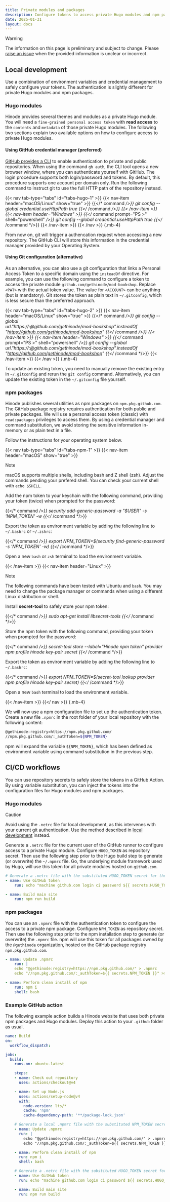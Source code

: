 ```yaml
---
title: Private modules and packages
description: Configure tokens to access private Hugo modules and npm packages, both locally and as part of CI/CD.
date: 2025-01-31
layout: docs
---
```


> [!WARNING]
> The information on this page is preliminary and subject to change. Please [raise an issue](https://github.com/gethinode/hinode/issues) when the provided information is unclear or incorrect.

## Local development

Use a combination of environment variables and credential management to safely configure your tokens. The authentication is slightly different for private Hugo modules and npm packages.

### Hugo modules

Hinode provides several themes and modules as a private Hugo module. You will need a `fine-grained personal access token` with **read access** to the `contents` and `metadata` of those private Hugo modules. The following two sections explain two available options on how to configure access to private Hugo modules.

#### Using GitHub credential manager (preferred)

[GitHub provides a CLI](https://cli.github.com/) to enable authentication to private and public repositories. When using the command `gh auth`, the CLI tool opens a new browser window, where you can authenticate yourself with GitHub. The login procedure supports both login/password and tokens. By default, this procedure supports one account per domain only. Run the following command to instruct git to use the full HTTP path of the repository instead.

<!-- markdownlint-disable MD037 -->
{{< nav tab-type="tabs" id="tabs-hugo-1" >}}
  {{< nav-item header="macOS/Linux" show="true" >}}
{{</* command */>}}
git config --global credential.useHttpPath true
{{</* /command */>}}
  {{< /nav-item >}}
  {{< nav-item header="Windows" >}}
{{</* command prompt="PS >" shell="powershell" */>}}
git config --global credential.useHttpPath true
{{</* /command */>}}
  {{< /nav-item >}}
{{< /nav >}}
{.mb-4}
<!-- markdownlint-enable MD037 -->

From now on, git will trigger a authencation request when accessing a new repository. The GitHub CLI will store this information in the credential manager provided by your Operating System.

#### Using Git configuration (alternative)

As an alternative, you can also use a git configuration that links a Personal Access Token to a specific domain using the `insteadOf` directive. For example, you can use the following command to configure a token to access the private module `github.com/gethinode/mod-bookshop`. Replace `<PAT>` with the actual token value. The value for `<ACCOUNT>` can be anything (but is mandatory). Git stores the token as plain text in `~/.gitconfig`, which is less secure than the preferred approach.

<!-- markdownlint-disable MD033 MD037 -->
{{< nav tab-type="tabs" id="tabs-hugo-2" >}}
  {{< nav-item header="macOS/Linux" show="true" >}}
{{</* command */>}}
git config --global \
url."https://<ACCOUNT>:<PAT>@github.com/gethinode/mod-bookshop".insteadOf \
"https://github.com/gethinode/mod-bookshop"
{{</* /command */>}}
  {{< /nav-item >}}
  {{< nav-item header="Windows" >}}
{{</* command prompt="PS >" shell="powershell" */>}}
git config --global \
url."https://<ACCOUNT>:<PAT>@github.com/gethinode/mod-bookshop".insteadOf \
"https://github.com/gethinode/mod-bookshop"
{{</* /command */>}}
  {{< /nav-item >}}
{{< /nav >}}
{.mb-4}
<!-- markdownlint-enable MD033 MD037 -->

To update an existing token, you need to manually remove the existing entry in `~/.gitconfig` and rerun the `git config` command. Alternatively, you can update the existing token in the `~/.gitconfig` file yourself.

### npm packages

Hinode publishes several utilities as npm packages on `npm.pkg.github.com`. The GitHub package registry requires authentication for both public and private packages. We will use a personal access token (classic) with `read:packages` privileges to access them. By using a credential manager and command substitution, we avoid storing the sensitive information in-memory or as plain text in a file.

Follow the instructions for your operating system below.

<!-- markdownlint-disable MD037 -->
{{< nav tab-type="tabs" id="tabs-npm-1" >}}
  {{< nav-item header="macOS" show="true" >}}

> [!NOTE]
> macOS supports multiple shells, including bash and Z shell (zsh). Adjust the commands pending your prefered shell. You can check your current shell with `echo $SHELL`.

Add the npm token to your keychain with the following command, providing your token (twice) when prompted for the password:

{{</* command */>}}
security add-generic-password -a "$USER" -s 'NPM_TOKEN' -w
{{</* /command */>}}

Export the token as environment variable by adding the following line to `~/.bashrc` or `~/.zshrc`:

{{</* command */>}}
export NPM_TOKEN=$(security find-generic-password -s 'NPM_TOKEN' -w)
{{</* /command */>}}

Open a new `bash` or `zsh` terminal to load the environment variable.

  {{< /nav-item >}}
  {{< nav-item header="Linux" >}}

> [!NOTE]
> The following commands have been tested with Ubuntu and `bash`. You may need to change the package manager or commands when using a different Linux distribution or shell.

Install **secret-tool** to safely store your npm token:

{{</* command */>}}
sudo apt-get install libsecret-tools
{{</* /command */>}}

Store the npm token with the following command, providing your token when prompted for the password:

{{</* command */>}}
secret-tool store --label="Hinode npm token" provider npm profile hinode key-pair secret
{{</* /command */>}}

Export the token as environment variable by adding the following line to `~/.bashrc`:

{{</* command */>}}
export NPM_TOKEN=$(secret-tool lookup provider npm profile hinode key-pair secret)
{{</* /command */>}}

Open a new `bash` terminal to load the environment variable.

  {{< /nav-item >}}
{{</ nav >}}
{.mb-4}
<!-- markdownlint-enable MD037 -->

We will now use a npm configuration file to set up the authentication token. Create a new file `.npmrc` in the root folder of your local repository with the following content:

```bash
@gethinode:registry=https://npm.pkg.github.com/
//npm.pkg.github.com/:_authToken=${NPM_TOKEN}
```

npm will expand the variable `${NPM_TOKEN}`, which has been defined as environment variable using command substitution in the previous step.

## CI/CD workflows

You can use repository secrets to safely store the tokens in a GitHub Action. By using variable substitution, you can inject the tokens into the configuration files for Hugo modules and npm packages.

### Hugo modules

> [!CAUTION]
> Avoid using the `.netrc` file for local development, as this intervenes with your current git authentication. Use the method described in [local development](#local-development) instead.

Generate a `.netrc` file for the current user of the GitHub runner to configure access to a private Hugo module. Configure `HUGO_TOKEN` as repository secret. Then use the following step prior to the Hugo build step to generate (or overwrite) the `~/.npmrc` file. Go, the underlying module framework used by Hugo, will use this token for all private modules hosted on `github.com`.

```yaml
# Generate a .netrc file with the substituted HUGO_TOKEN secret for the current user
- name: Use GitHub token
    run: echo "machine github.com login ci password ${{ secrets.HUGO_TOKEN }}" > ~/.netrc

- name: Build main site
    run: npm run build
```

### npm packages

You can use an `.npmrc` file with the authentication token to configure the access to a private npm package. Configure `NPM_TOKEN` as repository secret. Then use the following step prior to the npm installation step to generate (or overwrite) the `.npmrc` file. npm will use this token for all packages owned by the `@gethinode` organization, hosted on the GitHub package registry `npm.pkg.github.com`.

```yaml
- name: Update .npmrc
    run: |
    echo "@gethinode:registry=https://npm.pkg.github.com/" > .npmrc
    echo "//npm.pkg.github.com/:_authToken=${{ secrets.NPM_TOKEN }}" >> .npmrc

- name: Perform clean install of npm
    run: npm i
    shell: bash
```

### Example GitHub action

The following example action builds a Hinode website that uses both private npm packages and Hugo modules. Deploy this action to your `.github` folder as usual.

```yaml
name: Build
on:
  workflow_dispatch:

jobs:
  build:
    runs-on: ubuntu-latest

    steps:
    - name: Check out repository
      uses: actions/checkout@v4

    - name: Set up Node.js
      uses: actions/setup-node@v4
      with:
        node-version: lts/*
        cache: 'npm'
        cache-dependency-path: '**/package-lock.json'

    # Generate a local .npmrc file with the substituted NPM_TOKEN secret
    - name: Update .npmrc
      run: |
        echo "@gethinode:registry=https://npm.pkg.github.com/" > .npmrc
        echo "//npm.pkg.github.com/:_authToken=${{ secrets.NPM_TOKEN }}" >> .npmrc

    - name: Perform clean install of npm
      run: npm i
      shell: bash

    # Generate a .netrc file with the substituted HUGO_TOKEN secret for the current user
    - name: Use GitHub token
      run: echo "machine github.com login ci password ${{ secrets.HUGO_TOKEN }}" > ~/.netrc

    - name: Build main site
      run: npm run build
```
